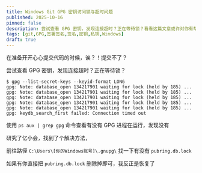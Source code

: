 ```yaml
---
title: Windows Git GPG 密钥访问锁与超时问题
published: 2025-10-16
pinned: false
description: 尝试查看 GPG 密钥，发现连接超时？正在等待锁？看看这篇文章或许对你有帮助...
tags: [git,GPG,签署签名,签名,密钥,私钥,Windows]
draft: true
---
```


在准备开开心心提交代码的时候，诶？！提交不了？

尝试查看 GPG 密钥，发现连接超时？正在等待锁？

```
$ gpg --list-secret-keys --keyid-format LONG
gpg: Note: database_open 134217901 waiting for lock (held by 185) ...
gpg: Note: database_open 134217901 waiting for lock (held by 185) ...
gpg: Note: database_open 134217901 waiting for lock (held by 185) ...
gpg: Note: database_open 134217901 waiting for lock (held by 185) ...
gpg: Note: database_open 134217901 waiting for lock (held by 185) ...
gpg: keydb_search_first failed: Connection timed out
```

使用 `ps aux | grep gpg` 命令查看有没有 GPG 进程在运行，发现没有

研究了亿小会，找到了个解决方法，

前往路径 `C:\Users\[你的Windows账号]\.gnupg\` 找一下有没有 `pubring.db.lock`

如果有你直接把 `pubring.db.lock` 删除掉即可，我反正是恢复了